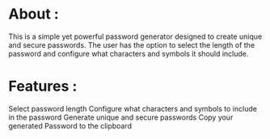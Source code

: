 # About :
 This is a simple yet powerful password generator designed to create unique and secure passwords.
The user has the option to select the length of the password and configure what characters and symbols it should include.

# Features : 
Select password length
Configure what characters and symbols to include in the password
Generate unique and secure passwords
Copy your generated Password to the clipboard










